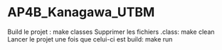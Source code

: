 # AP4B_Kanagawa_UTBM

Build le projet : make classes
Supprimer les fichiers .class: make clean
Lancer le projet une fois que celui-ci est build: make run